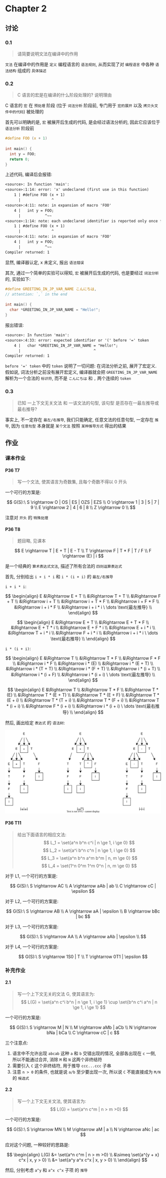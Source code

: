 # Chapter 2

## 讨论

### 0.1

> 请简要说明文法在编译中的作用

`文法` 在编译中的作用是 `定义` 编程语言的 `语法规则`, 从而实现了对 `编程语言` 中各种 `语法结构` 组成的 `具体描述`

### 0.2

> C 语言的宏是在编译的什么阶段处理的? 说明理由

C 语言的 `宏` 在 `预处理` 阶段 (位于 `词法分析` 阶段前, 专门用于 `宏的展开` 以及 `拷贝头文件中的代码`) 被处理的

首先可以明确的是, `宏` 被展开后生成的代码, 是会经过语法分析的, 因此它应该位于 `语法分析` 阶段前

```c
#define FOO (x + 1)

int main() {
  int y = FOO;
  return 0;
}
```

上述代码, 编译后会报错:

```txt
<source>: In function 'main':
<source>:1:14: error: 'x' undeclared (first use in this function)
    1 | #define FOO (x + 1)
      |              ^
<source>:4:11: note: in expansion of macro 'FOO'
    4 |   int y = FOO;
      |           ^~~
<source>:1:14: note: each undeclared identifier is reported only once for each function it appears in
    1 | #define FOO (x + 1)
      |              ^
<source>:4:11: note: in expansion of macro 'FOO'
    4 |   int y = FOO;
      |           ^~~
Compiler returned: 1
```

显然, 编译器认定, x 未定义, 报出 `语法错误`

其次, 通过一个简单的实验可以得知, `宏` 被展开后生成的代码, 也是要经过 `词法分析` 的, 实验如下:

```c
#define GREETING_IN_JP_VAR_NAME こんにちは,
// attention: `,` in the end

int main() {
  char *GREETING_IN_JP_VAR_NAME = "Hello!";
}
```

报出错误:

```txt
<source>: In function 'main':
<source>:4:33: error: expected identifier or '(' before '=' token
    4 |   char *GREETING_IN_JP_VAR_NAME = "Hello!";
      |                                 ^
Compiler returned: 1
```

`before '=' token` 中的 `token` 说明了一切问题: 在词法分析之前, 展开了宏定义. 假如说, 词法分析之前没有展开宏定义, 编译器就会把 `GREETING_IN_JP_VAR_NAME` 解析为一个合法的 `标识符`, 而不是 `こんにちは` 和 `,` 两个连续的 `token`

### 0.3

> 已知 一上下文无关文法 和 一该文法的句型, 该句型 是否存在一最左推导或最右推导?

事实上, 不一定存在 `最左/右推导`, 我们只能确定, 任意文法的任意句型, 一定存在 `推导`, 因为 `任意句型` 本身就是 `某个文法` 按照 `某种推导方式` 得出的结果

## 作业

### 课本作业

#### P36 T7

> 写一个文法, 使其语言为奇数集, 且每个奇数不得以 0 开头

一个可行的方案是:

$$
G(S):\
S \rightarrow O | OS | ES | OZS | EZS \\
O \rightarrow 1 | 3 | 5 | 7 | 9 \\
E \rightarrow 2 | 4 | 6 | 8 \\
Z \rightarrow 0 \\
$$

注意对 `开头` 的 `特殊处理`

#### P36 T8

> 题目略, 见课本

$$
E \rightarrow T | E + T | E - T \\
T \rightarrow F | T * F | T / F \\
F \rightarrow (E) | i
$$

是一个经典的 `算术表达式文法`, 描述了所有合法的 `四则运算表达式`

首先, 分别给出 `i + i * i` 和 `i * (i + i)` 的 `最左/右推导`

`i + i * i`:

$$
\begin{align}
E &\Rightarrow E + T \\
&\Rightarrow T + T \\
&\Rightarrow F + T \\
&\Rightarrow i + T \\
&\Rightarrow i + T * F \\
&\Rightarrow i + F * F \\
&\Rightarrow i + i * F \\
&\Rightarrow i + i * i \ \dots \text{最左推导} \\
\end{align}
$$

$$
\begin{align}
E &\Rightarrow E + T \\
&\Rightarrow E + T * F \\
&\Rightarrow E + T * i \\
&\Rightarrow E + F * i \\
&\Rightarrow E + i * i \\
&\Rightarrow T + i * i \\
&\Rightarrow F + i * i \\
&\Rightarrow i + i * i \ \dots \text{最右推导} \\
\end{align}
$$

`i * (i + i)`:

$$
\begin{align}
E &\Rightarrow T \\
&\Rightarrow T * F \\
&\Rightarrow F * F \\
&\Rightarrow i * F \\
&\Rightarrow i * (E) \\
&\Rightarrow i * (E + T) \\
&\Rightarrow i * (T + T) \\
&\Rightarrow i * (F + T) \\
&\Rightarrow i * (i + T) \\
&\Rightarrow i * (i + F) \\
&\Rightarrow i * (i + i) \ \dots \text{最左推导} \\
\end{align}
$$

$$
\begin{align}
E &\Rightarrow T \\
&\Rightarrow T * F \\
&\Rightarrow T * (E) \\
&\Rightarrow T * (E + T) \\
&\Rightarrow T * (E + F) \\
&\Rightarrow T * (E + i) \\
&\Rightarrow T * (T + i) \\
&\Rightarrow T * (F + i) \\
&\Rightarrow T * (i + i) \\
&\Rightarrow F * (i + i) \\
&\Rightarrow i * (i + i) \ \dots \text{最右推导} \\
\end{align}
$$

然后, 画出给定 `表达式` 的 `语法树`:

![syntax_tree](images/chapter2/syntax_tree.svg)

#### P36 T11

> 给出下面语言的相应文法:
> $$ L_1 = \set{a^n b^n c^i | n \ge 1, i \ge 0} $$
> $$ L_2 = \set{a^i b^n c^n | n \ge 1, i \ge 0} $$
> $$ L_3 = \set{a^n b^n a^m b^m | n, m \ge 0} $$
> $$ L_4 = \set{1^n 0^m 1^m 0^n | n, m \ge 0} $$

对于 L1, 一个可行的方案是:

$$
G(S):\
S \rightarrow AC \\
A \rightarrow aAb | ab \\
C \rightarrow cC | \epsilon
$$

对于 L2, 一个可行的方案是:

$$
G(S):\
S \rightarrow AB \\
A \rightarrow aA | \epsilon \\
B \rightarrow bBc | bc
$$

对于 L3, 一个可行的方案是:

$$
G(S):\
S \rightarrow AA \\
A \rightarrow aAb | \epsilon \\
$$

对于 L4, 一个可行的方案是:

$$
G(S):\
S \rightarrow 1S0 | T \\
T \rightarrow 0T1 | \epsilon
$$

### 补充作业

#### 2.1

> 写一个上下文无关的文法 G, 使其语言为:
> $$ L(G) = \set{a^n c^i b^n | n \ge 1, i \ge 1} \cup \set{b^n c^i a^n | n \ge 1, i \ge 1} $$

一个可行的方案是:

$$
G(S):\
S \rightarrow M | N \\
M \rightarrow aMb | aCb \\
N \rightarrow bNa | bCa \\
C \rightarrow cC | c
$$

三个注意点:

1. 语言中不允许出现 `abcab` 这种 `a` 和 `b` 交错出现的情况, 全部各出现在 `c` 一侧, 所以不能通过合并, 消除 `M` 和 `N` 这两个非终结符
2. 需要引入 `C` 这个非终结符, 用于推导 `ccc...ccc` 子串
3. 注意 `n > 0` 的条件, 也就是说 `a/b` 至少要出现一次, 所以说 `C` 不能直接成为 `M/N` 的 `候选式`

#### 2.2

> 写一个上下文无关文法, 使其语言为:
> $$ L(G) = \set{a^n c^m | n > m >0} $$

一个可行的方案是:

$$
G(S):\
S \rightarrow MN \\
M \rightarrow aM | a \\
N \rightarrow aNc | ac
$$

应对这个问题, 一种较好的思路是:

$$
\begin{align}
L(G) &= \set{a^n c^m | n > m >0} \\
&\simeq \set{a^{y + x} c^x | x, y > 0} \\
&= \set{a^y a^x c^x | x, y > 0} \\
\end{align}
$$

然后, 分别考虑 `a^y` 和 `a^x c^x` 子项 的 `推导`
